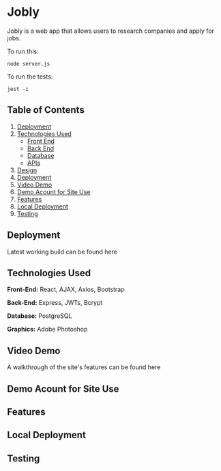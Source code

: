 # Jobly
Jobly is a web app that allows users to research companies and apply for jobs.

To run this:

    node server.js
    
To run the tests:

    jest -i

## Table of Contents
1. [Deployment](#Deployment)
2. [Technologies Used](#TechnologiesUsed)
    * [Front End](#FrontEnd)
    * [Back End](#BackEnd)
    * [Database](#Database)
    * [APIs](#APIs)
2. [Design](#Design)
3. [Deployment](#Deployment)
4. [Video Demo](#VideoDemo)
5. [Demo Acount for Site Use](#DemoAccountForSiteUse)
6. [Features](#Features)
7. [Local Deployment](#LocalDeployment)
8. [Testing](#Testing)

## <a name='Deployemnt'></a>Deployment
Latest working build can be found here 

## <a name='TechnologiesUsed'></a>Technologies Used
<a name='FrontEnd'></a><b>Front-End:</b> React, AJAX, Axios, Bootstrap

<a name='BackEnd'></a><b>Back-End:</b> Express, JWTs, Bcrypt

<a name='Database'></a><b>Database:</b> PostgreSQL

<a name='Graphics'></a><b>Graphics:</b> Adobe Photoshop

## <a name='VideoDemo'></a>Video Demo

A walkthrough of the site's features can be found <a>here</a>

## <a name='DemoAccountForSiteUse'></a>Demo Acount for Site Use



## <a name='Features'></a>Features

## <a name='LocalDeployment'></a>Local Deployment

## <a name='Testing'></a>Testing